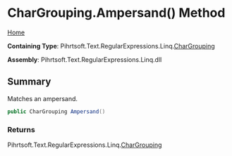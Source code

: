 # CharGrouping\.Ampersand\(\) Method

[Home](../../../../../../README.md)

**Containing Type**: Pihrtsoft\.Text\.RegularExpressions\.Linq\.[CharGrouping](../README.md)

**Assembly**: Pihrtsoft\.Text\.RegularExpressions\.Linq\.dll

## Summary

Matches an ampersand\.

```csharp
public CharGrouping Ampersand()
```

### Returns

Pihrtsoft\.Text\.RegularExpressions\.Linq\.[CharGrouping](../README.md)

